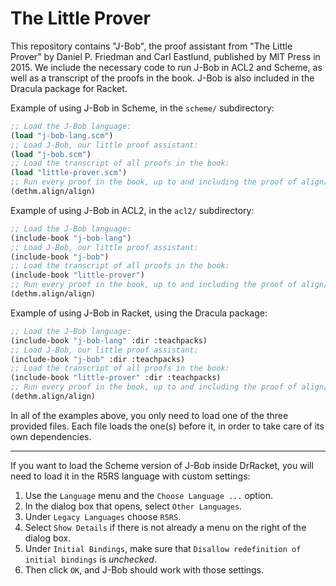 # The Little Prover

This repository contains "J-Bob", the proof assistant from "The Little Prover"
by Daniel P. Friedman and Carl Eastlund, published by MIT Press in 2015.  We
include the necessary code to run J-Bob in ACL2 and Scheme, as well as a
transcript of the proofs in the book.  J-Bob is also included in the Dracula
package for Racket.

Example of using J-Bob in Scheme, in the `scheme/` subdirectory:

```scheme
;; Load the J-Bob language:
(load "j-bob-lang.scm")
;; Load J-Bob, our little proof assistant:
(load "j-bob.scm")
;; Load the transcript of all proofs in the book:
(load "little-prover.scm")
;; Run every proof in the book, up to and including the proof of align/align:
(dethm.align/align)
```

Example of using J-Bob in ACL2, in the `acl2/` subdirectory:

```lisp
;; Load the J-Bob language:
(include-book "j-bob-lang")
;; Load J-Bob, our little proof assistant:
(include-book "j-bob")
;; Load the transcript of all proofs in the book:
(include-book "little-prover")
;; Run every proof in the book, up to and including the proof of align/align:
(dethm.align/align)
```

Example of using J-Bob in Racket, using the Dracula package:

```lisp
;; Load the J-Bob language:
(include-book "j-bob-lang" :dir :teachpacks)
;; Load J-Bob, our little proof assistant:
(include-book "j-bob" :dir :teachpacks)
;; Load the transcript of all proofs in the book:
(include-book "little-prover" :dir :teachpacks)
;; Run every proof in the book, up to and including the proof of align/align:
(dethm.align/align)
```

In all of the examples above, you only need to load one of the three provided
files.  Each file loads the one(s) before it, in order to take care of its own
dependencies.

---

If you want to load the Scheme version of J-Bob inside DrRacket, you will need
to load it in the R5RS language with custom settings:
1. Use the `Language` menu and the `Choose Language ...` option.
2. In the dialog box that opens, select `Other Languages`.
3. Under `Legacy Languages` choose `R5RS`.
4. Select `Show Details` if there is not already a menu on the right of the
dialog box.
5. Under `Initial Bindings`, make sure that `Disallow redefinition of initial
bindings` is *unchecked*.
6. Then click `OK`, and J-Bob should work with those settings.
